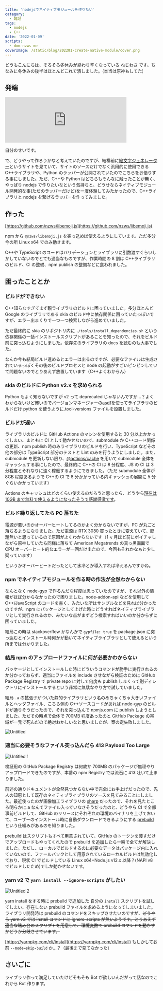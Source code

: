 ```yaml
---
title: 'nodejsでネイティブモジュールを作りたい'
category:
  - 雑記
tags:
  - nodejs
  - C++
date: '2022-01-09'
scripts:
  - don-nzws-me
coverImage: /static/blog/202201-create-native-module/cover.png
---
```


どうもこんにちは、そろそろ冬休みが終わり辛くなっている [ねじわさ](https://don.nzws.me/@nzws) です。ちなみに冬休みの後半はほとんどこれで潰しました。(本当は原神もしてた)

## 発端

<iframe src="https://don.nzws.me/@nzws/107463194198541192/embed" class="mastodon-embed" style="max-width: 100%; border: 0" width="400" allowfullscreen="allowfullscreen"></iframe>

自分のせいです。

で、どうやって作ろうかなと考えていたのですが、結構前に[絵文字ジェネレーター](https://emoji-gen.ninja/)というサイトを見ていて、サイトのソースだけでなく汎用的に使用できる C++ライブラリや、Python のラッパーが公開されていたのでこちらをお借りする事にしました。ただ、C++や Python はどちらもそんなに触ったことが無く、やっぱり nodejs で作りたいなという気持ちと、どうせならネイティブモジュール開発的な事(ただのラッパーだけど)を一度体験してみたかったので、C++ライブラリと nodejs を繋げるラッパーを作ってみました。

## 作った

[https://github.com/nzws/libemoji.js](https://github.com/nzws/libemoji.js)

npm から `@nzws/libemoji.js` を突っ込めば使えるようにしています。ただ多分今の所 Linux x64 でのみ動きます。

C++や TypeScript のコードはバリデーションとライブラリに引数渡すぐらいしかしていないのでとても適当なものですが、作業時間の 8 割は C++ライブラリのビルド、CI の整備、npm publish の整備などに食われました。

## 困ったこととか

### ビルドができない

C++知らなすぎてまず親ライブラリのビルドに困っていました。多分ほとんど Google のライブラリである skia のビルド中に依存関係に困っていたっぽいですが、エラー出まくりで一つ一つ検索しながら進めていました。

ただ最終的に skia のリポジトリ内に `./tools/install_dependencies.sh` という依存関係の一括インストールスクリプトがあることを知ったので、それをビルド前に突っ込むようにしました。依存先のライブラリの docs を読むのも大事でした。

なんか今も結局ビルド進めるとエラーは出るのですが、必要なファイルは生成されているっぽくその後のビルドプロセスと node の起動がすごいピンピンしていて問題ないのでとりあえず放置しています（C++よくわからん）

### skia のビルドに Python v2.x を求められる

Python もよく知らないですが v2 って deprecated じゃないんですか...？よくわからないけど怖いのでバージョンマネージャーの[asdf](https://github.com/asdf-vm/asdf)を使ってライブラリのビルドだけ python を使うように.tool-versions ファイルを設置しました。

### ビルドが遅い

ライブラリのビルドに GitHub Actions のマシンを使用すると 30 分以上かかってしまい、まともに CI として動かせないので、submodule か C++コード関係の更新、npm publish 時のみライブラリのビルドを行い、TypeScript などその他の部分は TypeScript 部分のテストと Lint のみを行うようにしました。また、submodule を更新しない限り、[@actions/cache](https://github.com/actions/cache) を用いて submodule 全体をキャッシュする事にしたので、最終的に C++の CI は 8 分程度、JS の CI は 3 分程度とそれなりに速く稼働するようにできました。（ただ submodule 全体が 8GB 程度あるようで C++の CI で 8 分かかっている内キャッシュの展開に 5 分ぐらいかかっています）

Actions のキャッシュはどのくらい使えるのだろうと思ったら、どうやら[現在は 10GB まで無料で使えるようになったそうで感謝感激です](https://github.com/actions/cache/issues/6)。

### ビルド繰り返してたら PC 落ちた

電源が悪いのかオーバーヒートしてるのかよく分からないですが、PC が丸ごと落ちるようになりました。ただ電源は RTX 3080 買ったときに変えていて、問題無いと思っているので原因がよくわからないです（1 ヶ月ほど前にボイチャしながら原神していたら同様に落ちて American Megatrends の真っ黒画面で CPU オーバーヒート的なエラーが一回だけ出たので、今回もそれかなぁと少し疑っています）

というかオーバーヒートだったとして水冷とか導入すれば冷えるんですかね。

### npm でネイティブモジュールを作る時の作法が全然わからない

なんとなく node-gyp で作るんだな程度は思っていたのですが、それ以外の情報がほぼ分からなかったので困りました。node-addon-api などを使用して C++/JavaScript のコードを書く、みたいな所はサンプルなどを見れば分かったのですが、npm にパッケージとして上げた時にどうすればネイティブライブラリとして実行されるのか、みたいな点がまずどう検索すればいいのか分からずに困っていました。

結局この時は stackoverflow かなんかで `gypfile: true` を package.json に突っ込むとインストール時何かが動いてネイティブライブラリとして使えるという所までは分かりました。

### 結局 npm のアップロードファイルに何が必要かわからない

パッケージとしてインストールした時にどういうコマンドが勝手に実行されるのか分かっておらず、適当にファイルを include させながら検証のために GitHub Package Registry で private repo に対して何度も publish しまくって別ディレクトリにインストールするという非常に無駄なやり方で試していました。

結局 `.a` の拡張子がついた静的ライブラリという名のめちゃくちゃ大きいファイルとヘッダファイル、こちら側の C++ソースコードがあれば node-gyp のビルドが通りそうだったので、それを突っ込んで npmjs.com に publish しようとしました。ただその時点で全体で 700MB 程度あったのと GitHub Package の帯域が一発で死んだので絶対おかしいなと思いましたが、案の定失敗しました。

![Untitled](https://user-images.githubusercontent.com/14953122/148654796-2b5df3cc-456a-4664-9d7a-fe6d89b8ad14.png)

### 適当に必要そうなファイル突っ込んだら 413 Payload Too Large

![Untitled 1](https://user-images.githubusercontent.com/14953122/148654804-30b04116-99d8-4ef1-9572-56218cf928f6.png)

検証用の GitHub Package Registry は何故か 700MB のパッケージが無理やりアップロードできたのですが、本番の npm Registry では流石に 413 吐いて止まりました。

前述の通りドキュメントが全然見つからない中で完全にお手上げだったので、先人の知恵として既存のネイティブライブラリのソースを見てみることにしました。最近使ったのが画像加工ライブラリの [sharp](https://github.com/lovell/sharp) だったので、それを見たところ明らかに.a なんてファイル入っていなさそうだったのと、どうやら CI で全部事前ビルドして、GitHub のリリースにそれぞれの環境のバイナリを上げておいて、ユーザーのインストール時に自動ダウンロードできるようにする [prebuild](https://nodejs.github.io/node-addon-examples/build-tools/prebuild) という仕組みがあるのを知りました。

prebuild はスクリプトもすべて用意されていて、GitHub のトークンを渡すだけでアップロードもやってくれたので prebuild を追加したら一瞬で全てが解決しました。ただし、ローカルでビルドするのに必要なデータはパッケージ内に入れていないので、ファールバックとして用意されているローカルビルドは無効化しており、現状 CI でビルドしている Linux x64+Node.js v12.x 以降？(NAPI v8 でビルドしたため)でしか動かせないです。

### yarn v2 で `yarn install --ignore-scripts` がしたい

![Untitled 2](https://user-images.githubusercontent.com/14953122/148654807-0ca011c0-ea7f-4447-98d8-0e53a7054847.png)

yarn install をする時に prebuild で追加した 自分の `install` スクリプトを試してしまい、存在しない prebuild ファイルを求めるようになってしまいました。ライブラリ開発時は prebuild のコマンドをスキップさせたいのですが、<s>どうやら yarn v2 では install コマンドに ignore-scripts が無いようです。とりあえず適当な踏み台のスクリプトを用意して、環境変数で prebuild コマンドを動かすかどうか分岐させています。</s>

[https://yarnpkg.com/cli/install](https://yarnpkg.com/cli/install) もしかしてお前 `--mode=skip-build` か...？（最後まで見てなかった）

## さいごに

ライブラリ作って満足していたけどそもそも Bot が欲しいんだがって話なのでこれから Bot 作ります。
